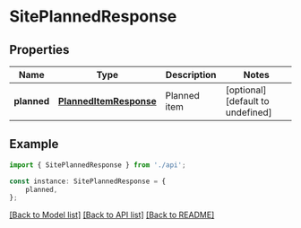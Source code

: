 # SitePlannedResponse


## Properties

Name | Type | Description | Notes
------------ | ------------- | ------------- | -------------
**planned** | [**PlannedItemResponse**](PlannedItemResponse.md) | Planned item | [optional] [default to undefined]

## Example

```typescript
import { SitePlannedResponse } from './api';

const instance: SitePlannedResponse = {
    planned,
};
```

[[Back to Model list]](../README.md#documentation-for-models) [[Back to API list]](../README.md#documentation-for-api-endpoints) [[Back to README]](../README.md)
